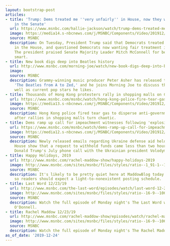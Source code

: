 ```yaml
---
layout: bootstrap-post
articles:
- title: 'Trump: Dems treated me ''very unfairly'' in House, now they want fairness
    in the Senate'
  url: https://www.msnbc.com/hallie-jackson/watch/trump-dems-treated-me-very-unfairly-in-house-now-they-want-fairness-in-the-senate-75654725844
  image: https://media14.s-nbcnews.com/j/MSNBC/Components/Video/201912/n_hallie_trump_191224_1920x1080.nbcnews-fp-1200-630.jpg
  source: MSNBC
  description: On Tuesday, President Trump said that Democrats treated him "very unfairly"
    in the House, and questioned Democrats now wanting fair treatment in the Senate.
    The president praised Senate Majority Leader Mitch McConnell for being fair and
    smart.
- title: New book digs deep into Beatles history
  url: http://www.msnbc.com/morning-joe/watch/new-book-digs-deep-into-beatles-history-75654213680
  image: 
  source: MSNBC
  description: Grammy-winning music producer Peter Asher has released the new book
    'The Beatles from A to Zed,' and he joins Morning Joe to discuss the Beatles as
    well as current pop stars he likes.
- title: Thousands of Hong Kong protesters rally in shopping malls on Christmas Eve
  url: https://www.msnbc.com/msnbc/watch/hong-kong-police-fire-tear-gas-on-anti-government-protesters-on-christmas-eve-75652677921
  image: https://media13.s-nbcnews.com/j/MSNBC/Components/Video/201912/n_msnbc_brk_hk_191224_1920x1080.nbcnews-fp-1200-630.jpg
  source: MSNBC
  description: Hong Kong police fired tear gas to disperse anti-government protesters
    after rallies in shopping malls turn chaotic.
- title: Dems ramp up call for impeachment witnesses following 'explosive' emails
  url: https://www.msnbc.com/msnbc/watch/dems-ramp-up-call-for-impeachment-witnesses-following-explosive-emails-75651653988
  image: https://media12.s-nbcnews.com/j/MSNBC/Components/Video/201912/Trump_DTW_Capture.nbcnews-fp-1200-630.jpg
  source: MSNBC
  description: Newly released emails regarding Ukraine defense aid held by the White
    House show that a request to withhold funds came less than two hours after President
    Donald Trump's July phone call with the Ukrainian president Volodymyr Zelenskiy.
- title: Happy Holidays, 2019
  url: http://www.msnbc.com/rachel-maddow-show/happy-holidays-2019
  image: http://www.msnbc.com/sites/msnbc/files/styles/ratio--1_91-1--1200x630/public/articles/11230816716_4d9a8b8efc_o.jpg?itok=4bqs7ef9
  source: MSNBC
  description: It's likely to be pretty quiet here at MaddowBlog today and tomorrow,
    so readers should expect a light-to-nonexistent posting schedule.
- title: Last Word 12/23/19
  url: http://www.msnbc.com/the-last-word/episodes/watch/last-word-12-23-19-episode
  image: http://www.msnbc.com/sites/msnbc/files/styles/ratio--16-9--1067x600/public/videos/191216_4085695_Last_Word_12_23_19_800x450_1661812291680.jpg?itok=dblLy0Eo
  source: MSNBC
  description: Watch the full episode of Monday night's The Last Word with Lawrence
    O'Donnell.
- title: Rachel Maddow 12/23/19
  url: http://www.msnbc.com/rachel-maddow-show/episodes/watch/rachel-maddow-12-23-19-episode
  image: http://www.msnbc.com/sites/msnbc/files/styles/ratio--16-9--1067x600/public/videos/191213_4084635_Rachel_Maddow_12_23_19_800x450_1661800003610.jpg?itok=ymka2AVy
  source: MSNBC
  description: Watch the full episode of Monday night's The Rachel Maddow Show.
as_of_date: '2019-12-24'
---
```


